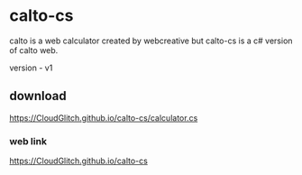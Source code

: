 # calto-cs
calto is a web calculator created by webcreative
but calto-cs is a c# version of calto web.

version - v1

## download
https://CloudGlitch.github.io/calto-cs/calculator.cs

### web link
https://CloudGlitch.github.io/calto-cs
